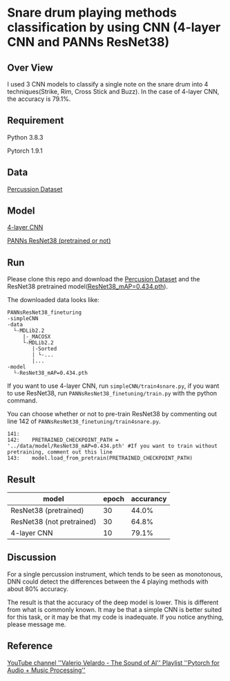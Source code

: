 # Snare drum playing methods classification by using CNN (4-layer CNN and PANNs ResNet38)
## Over View
I used  3 CNN models to classify a single note on the snare drum into 4 techniques(Strike, Rim, Cross Stick and Buzz). In the case of 4-layer CNN, the accuracy is 79.1%.

## Requirement
Python 3.8.3

Pytorch 1.9.1

## Data
[Percussion Dataset](http://www.mattprockup.com/percussion-dataset)

## Model
[4-layer CNN](https://github.com/musikalkemist/pytorchforaudio)

[PANNs ResNet38 (pretrained or not)](https://github.com/qiuqiangkong/audioset_tagging_cnn)

## Run
Please clone this repo and download the [Percusion Dataset](http://www.mattprockup.com/percussion-dataset) and the ResNet38 pretrained model([ResNet38_mAP=0.434.pth](https://zenodo.org/record/3987831#.YdbVTRPP23I)).

The downloaded data looks like:
~~~
PANNsResNet38_fineturing
-simpleCNN
-data
  └-MDLib2.2
     |-_MACOSX
     └-MDLib2.2
        |-Sorted
        | └-...
        |...
-model
  └-ResNet38_mAP=0.434.pth
~~~
If you want to use 4-layer CNN, run `simpleCNN/train4snare.py`, if you want to use ResNet38, run `PANNsResNet38_finetuning/train.py` with the python command.

You can choose whether or not to pre-train ResNet38 by commenting out line 142 of `PANNsResNet38_finetuning/train4snare.py`.
~~~
141:  
142:    PRETRAINED_CHECKPOINT_PATH = '../data/model/ResNet38_mAP=0.434.pth' #If you want to train without pretraining, comment out this line
143:    model.load_from_pretrain(PRETRAINED_CHECKPOINT_PATH)
~~~

## Result
|model|epoch|accurancy|
---|---|---
|ResNet38 (pretrained)|30|44.0%|
|ResNet38 (not pretrained)|30|64.8%|
|4-layer CNN|10|79.1%|

## Discussion
For a single percussion instrument, which tends to be seen as monotonous, DNN could detect the differences between the 4 playing methods with about 80% accuracy.

The result is that the accuracy of the deep model is lower. This is different from what is commonly known. It may be that a simple CNN is better suited for this task, or it may be that my code is inadequate. If you notice anything, please message me.

## Reference
[YouTube channel ''Valerio Velardo - The Sound of AI''    Playlist ''Pytorch for Audio + Music Processing''](https://youtube.com/playlist?list=PL-wATfeyAMNoirN4idjev6aRu8ISZYVWm)

